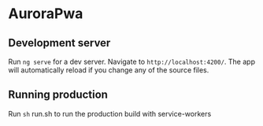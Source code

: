 # AuroraPwa

## Development server

Run `ng serve` for a dev server. Navigate to `http://localhost:4200/`. The app will automatically reload if you change any of the source files.

## Running production

Run `sh` run.sh to run the production build with service-workers

